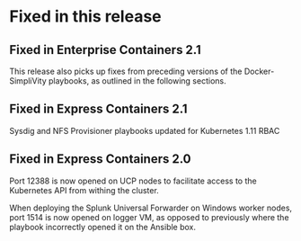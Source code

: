 # Fixed in this release



## Fixed in Enterprise Containers 2.1





This release also picks up fixes from preceding versions of the Docker-SimpliVity playbooks, as 
outlined in the following sections.


## Fixed in Express Containers 2.1
Sysdig and NFS Provisioner playbooks updated for Kubernetes 1.11 RBAC




## Fixed in Express Containers 2.0
Port 12388 is now opened on UCP nodes to facilitate access to the Kubernetes API from withing the cluster.

When deploying the Splunk Universal Forwarder on Windows worker nodes, port 1514 is now opened on logger VM, as opposed to previously where the playbook incorrectly opened it on the Ansible box.